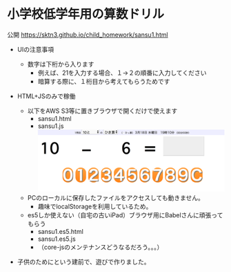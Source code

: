 
# 小学校低学年用の算数ドリル

公開
https://sktn3.github.io/child_homework/sansu1.html

- UIの注意事項
  - 数字は下桁から入ります
    - 例えば、21を入力する場合、１→２の順番に入力してください
    - 暗算する際に、１桁目から考えてもらうためです 

- HTML+JSのみで稼働
	- 以下をAWS S3等に置きブラウザで開くだけで使えます
		- sansu1.html
		- sansu1.js
		![画面キャプチャ](https://github.com/sktn3/myPhoto/blob/master/sansu1.png "画面キャプチャ")
	- PCのローカルに保存したファイルをアクセスしても動きません。
		- 趣味でlocalStorageを利用しているため。
	- es5しか使えない（自宅の古いiPad）ブラウザ用にBabelさんに頑張ってもらう
		- sansu1.es5.html
		- sansu1.es5.js
		- （core-jsのメンテナンスどうなるだろう。。。）
- 子供のためにという建前で、遊びで作りました。

